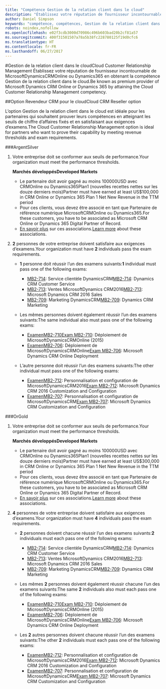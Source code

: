 ```yaml
---
title: "Compétence Gestion de la relation client dans le cloud"
description: "Établissez votre réputation de fournisseur incontournable de MicrosoftDynamicsCRMOnline ou Dynamics365 en obtenant la compétence Gestion de la relation client dans le cloud."
author: Daniel Simpson
keywords: "compétence, compétences, Gestion de la relation client dans le cloud"
robots: noindex,nofollow
ms.openlocfilehash: e02f3cdb3000d70986c496b603bad20b2cf81a57
ms.sourcegitcommit: 400f31501507a78a5b38fc228780125f19d0cfc6
ms.translationtype: HT
ms.contentlocale: fr-FR
ms.lasthandoff: 06/27/2017
---
```

#<a name="cloud-customer-relationship-management"></a><span data-ttu-id="11595-104">Gestion de la relation client dans le cloud</span><span class="sxs-lookup"><span data-stu-id="11595-104">Cloud Customer Relationship Management</span></span>
<span data-ttu-id="11595-105">Établissez votre réputation de fournisseur incontournable de MicrosoftDynamicsCRMOnline ou Dynamics365 en obtenant la compétence Gestion de la relation client dans le cloud.</span><span class="sxs-lookup"><span data-stu-id="11595-105">Be known as premium provider of Microsoft Dynamics CRM Online or Dynamics 365 by attaining the Cloud Customer Relationship Management competency.</span></span>

##<a name="cloud-crm-reseller-option"></a><span data-ttu-id="11595-106">Option Revendeur CRM pour le cloud</span><span class="sxs-lookup"><span data-stu-id="11595-106">Cloud CRM Reseller option</span></span>

<span data-ttu-id="11595-107">L’option Gestion de la relation client dans le cloud est idéale pour les partenaires qui souhaitent prouver leurs compétences en atteignant les seuils de chiffre d’affaires fixés et en satisfaisant aux exigences d’examens.</span><span class="sxs-lookup"><span data-stu-id="11595-107">The Cloud Customer Relationship Management option is ideal for partners who want to prove their capability by meeting revenue thresholds and exam requirements.</span></span> 

###<a name="silver"></a><span data-ttu-id="11595-108">Argent</span><span class="sxs-lookup"><span data-stu-id="11595-108">Silver</span></span>

1. <span data-ttu-id="11595-109">Votre entreprise doit se conformer aux seuils de performance.</span><span class="sxs-lookup"><span data-stu-id="11595-109">Your organization must meet the performance thresholds.</span></span>

    **<span data-ttu-id="11595-110">Marchés développés</span><span class="sxs-lookup"><span data-stu-id="11595-110">Developed Markets</span></span>**
    - <span data-ttu-id="11595-111">Le partenaire doit avoir gagné au moins 100000USD avec CRMOnline ou Dynamics365Plan1 (nouvelles recettes nettes sur les douze derniers mois)</span><span class="sxs-lookup"><span data-stu-id="11595-111">Partner must have earned at least US$100,000 in CRM Online or Dynamics 365 Plan 1 Net New Revenue in the TTM period</span></span>
    - <span data-ttu-id="11595-112">Pour ces clients, vous devez être associé en tant que Partenaire de référence numérique MicrosoftCRMOnline ou Dynamics365.</span><span class="sxs-lookup"><span data-stu-id="11595-112">For these customers, you have to be associated as Microsoft CRM Online or Dynamics 365 Digital Partner of Record.</span></span>
    - <span data-ttu-id="11595-113">[En savoir plus](https://partner.microsoft.com/en-us/membership/digital-partner-of-record) sur ces associations.</span><span class="sxs-lookup"><span data-stu-id="11595-113">[Learn more](https://partner.microsoft.com/en-us/membership/digital-partner-of-record) about these associations.</span></span>  
  
2. <span data-ttu-id="11595-114">**2** personnes de votre entreprise doivent satisfaire aux exigences d’examens.</span><span class="sxs-lookup"><span data-stu-id="11595-114">Your organization must have **2** individuals pass the exam requirements.</span></span>

    - <span data-ttu-id="11595-115">**1** personne doit réussir l’un des examens suivants:</span><span class="sxs-lookup"><span data-stu-id="11595-115">**1** individual must pass one of the following exams:</span></span>
        - <span data-ttu-id="11595-116">[MB2-714](https://www.microsoft.com/en-us/learning/exam-mb2-714.aspx): Service clientèle DynamicsCRM</span><span class="sxs-lookup"><span data-stu-id="11595-116">[MB2-714](https://www.microsoft.com/en-us/learning/exam-mb2-714.aspx): Dynamics CRM Customer Service</span></span>
        - <span data-ttu-id="11595-117">[MB2-713](https://www.microsoft.com/en-us/learning/exam-mb2-713.aspx): Ventes MicrosoftDynamics CRM2016</span><span class="sxs-lookup"><span data-stu-id="11595-117">[MB2-713](https://www.microsoft.com/en-us/learning/exam-mb2-713.aspx): Microsoft Dynamics CRM 2016 Sales</span></span>
        - <span data-ttu-id="11595-118">[MB2-709](https://www.microsoft.com/en-us/learning/exam-mb2-709.aspx): Marketing DynamicsCRM</span><span class="sxs-lookup"><span data-stu-id="11595-118">[MB2-709](https://www.microsoft.com/en-us/learning/exam-mb2-709.aspx): Dynamics CRM Marketing</span></span> 

    - <span data-ttu-id="11595-119">Les mêmes personnes doivent également réussir l’un des examens suivants:</span><span class="sxs-lookup"><span data-stu-id="11595-119">The same individual also must pass one of the following exams:</span></span>
        - [<span data-ttu-id="11595-120">ExamenMB2-710</span><span class="sxs-lookup"><span data-stu-id="11595-120">Exam MB2-710</span></span>](https://www.microsoft.com/en-us/learning/exam-mb2-710.aspx): Déploiement de MicrosoftDynamicsCRMOnline (2015)
        - <span data-ttu-id="11595-121">[ExamenMB2-706](https://www.microsoft.com/en-us/learning/exam-mb2-706.aspx): Déploiement de MicrosoftDynamicsCRMOnline</span><span class="sxs-lookup"><span data-stu-id="11595-121">[Exam MB2-706](https://www.microsoft.com/en-us/learning/exam-mb2-706.aspx): Microsoft Dynamics CRM Online Deployment</span></span>
        
    - <span data-ttu-id="11595-122">L’autre personne doit réussir l’un des examens suivants:</span><span class="sxs-lookup"><span data-stu-id="11595-122">The other individual must pass one of the following exams:</span></span>
        - <span data-ttu-id="11595-123">[ExamenMB2-712](https://www.microsoft.com/en-us/learning/exam-mb2-712.aspx): Personnalisation et configuration de MicrosoftDynamicsCRM2016</span><span class="sxs-lookup"><span data-stu-id="11595-123">[Exam MB2-712](https://www.microsoft.com/en-us/learning/exam-mb2-712.aspx): Microsoft Dynamics CRM 2016 Customization and Configuration</span></span>
        - <span data-ttu-id="11595-124">[ExamenMB2-707](https://www.microsoft.com/en-us/learning/exam-mb2-707.aspx): Personnalisation et configuration de MicrosoftDynamicsCRM</span><span class="sxs-lookup"><span data-stu-id="11595-124">[Exam MB2-707](https://www.microsoft.com/en-us/learning/exam-mb2-707.aspx): Microsoft Dynamics CRM Customization and Configuration</span></span>


###<a name="gold"></a><span data-ttu-id="11595-125">Or</span><span class="sxs-lookup"><span data-stu-id="11595-125">Gold</span></span>

1. <span data-ttu-id="11595-126">Votre entreprise doit se conformer aux seuils de performance.</span><span class="sxs-lookup"><span data-stu-id="11595-126">Your organization must meet the performance thresholds.</span></span>

    **<span data-ttu-id="11595-127">Marchés développés</span><span class="sxs-lookup"><span data-stu-id="11595-127">Developed Markets</span></span>**
    
    - <span data-ttu-id="11595-128">Le partenaire doit avoir gagné au moins 100000USD avec CRMOnline ou Dynamics365Plan1 (nouvelles recettes nettes sur les douze derniers mois)</span><span class="sxs-lookup"><span data-stu-id="11595-128">Partner must have earned at least US$300,000 in CRM Online or Dynamics 365 Plan 1 Net New Revenue in the TTM period</span></span>
    - <span data-ttu-id="11595-129">Pour ces clients, vous devez être associé en tant que Partenaire de référence numérique MicrosoftCRMOnline ou Dynamics365.</span><span class="sxs-lookup"><span data-stu-id="11595-129">For these customers, you have to be associated as Microsoft CRM Online or Dynamics 365 Digital Partner of Record.</span></span>
    - <span data-ttu-id="11595-130">[En savoir plus](https://partner.microsoft.com/en-us/membership/digital-partner-of-record) sur ces associations.</span><span class="sxs-lookup"><span data-stu-id="11595-130">[Learn more](https://partner.microsoft.com/en-us/membership/digital-partner-of-record) about these associations.</span></span>  
  
2. <span data-ttu-id="11595-131">**4** personnes de votre entreprise doivent satisfaire aux exigences d’examens.</span><span class="sxs-lookup"><span data-stu-id="11595-131">Your organization must have **4** individuals pass the exam requirements.</span></span>

    - <span data-ttu-id="11595-132">**2** personnes doivent chacune réussir l’un des examens suivants:</span><span class="sxs-lookup"><span data-stu-id="11595-132">**2** individuals must each pass one of the following exams:</span></span>
        - <span data-ttu-id="11595-133">[MB2-714](https://www.microsoft.com/en-us/learning/exam-mb2-714.aspx): Service clientèle DynamicsCRM</span><span class="sxs-lookup"><span data-stu-id="11595-133">[MB2-714](https://www.microsoft.com/en-us/learning/exam-mb2-714.aspx): Dynamics CRM Customer Service</span></span>
        - <span data-ttu-id="11595-134">[MB2-713](https://www.microsoft.com/en-us/learning/exam-mb2-713.aspx): Ventes MicrosoftDynamics CRM2016</span><span class="sxs-lookup"><span data-stu-id="11595-134">[MB2-713](https://www.microsoft.com/en-us/learning/exam-mb2-713.aspx): Microsoft Dynamics CRM 2016 Sales</span></span>
        - <span data-ttu-id="11595-135">[MB2-709](https://www.microsoft.com/en-us/learning/exam-mb2-709.aspx): Marketing DynamicsCRM</span><span class="sxs-lookup"><span data-stu-id="11595-135">[MB2-709](https://www.microsoft.com/en-us/learning/exam-mb2-709.aspx): Dynamics CRM Marketing</span></span> 

    - <span data-ttu-id="11595-136">Les mêmes **2** personnes doivent également réussir chacune l’un des examens suivants:</span><span class="sxs-lookup"><span data-stu-id="11595-136">The same **2** individuals also must each pass one of the following exams:</span></span>
        - [<span data-ttu-id="11595-137">ExamenMB2-710</span><span class="sxs-lookup"><span data-stu-id="11595-137">Exam MB2-710</span></span>](https://www.microsoft.com/en-us/learning/exam-mb2-710.aspx): Déploiement de MicrosoftDynamicsCRMOnline (2015)
        - <span data-ttu-id="11595-138">[ExamenMB2-706](https://www.microsoft.com/en-us/learning/exam-mb2-706.aspx): Déploiement de MicrosoftDynamicsCRMOnline</span><span class="sxs-lookup"><span data-stu-id="11595-138">[Exam MB2-706](https://www.microsoft.com/en-us/learning/exam-mb2-706.aspx): Microsoft Dynamics CRM Online Deployment</span></span>

    - <span data-ttu-id="11595-139">Les **2** autres personnes doivent chacune réussir l’un des examens suivants:</span><span class="sxs-lookup"><span data-stu-id="11595-139">The other **2** individuals must each pass one of the following exams:</span></span>
        - <span data-ttu-id="11595-140">[ExamenMB2-712](https://www.microsoft.com/en-us/learning/exam-mb2-712.aspx): Personnalisation et configuration de MicrosoftDynamicsCRM2016</span><span class="sxs-lookup"><span data-stu-id="11595-140">[Exam MB2-712](https://www.microsoft.com/en-us/learning/exam-mb2-712.aspx): Microsoft Dynamics CRM 2016 Customization and Configuration</span></span>
        - <span data-ttu-id="11595-141">[ExamenMB2-707](https://www.microsoft.com/en-us/learning/exam-mb2-707.aspx): Personnalisation et configuration de MicrosoftDynamicsCRM</span><span class="sxs-lookup"><span data-stu-id="11595-141">[Exam MB2-707](https://www.microsoft.com/en-us/learning/exam-mb2-707.aspx): Microsoft Dynamics CRM Customization and Configuration</span></span>

